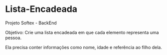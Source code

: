 # Lista-Encadeada
Projeto Softex - BackEnd

Objetivo:
Crie uma lista encadeada em que cada elemento representa uma pessoa.

Ela precisa conter informações como nome, idade e referência ao filho dela.
